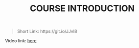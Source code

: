 <h1 align="center"> COURSE INTRODUCTION </h1>
    <br>

<blockquote>
    <p>
        Short Link: https://git.io/JJvI8
    </p>
</blockquote>
<p>
Video link: <a href='https://www.youtube.com/watch?time_continue=118&v=Qdy9367KoSk&feature=emb_titlea'> here</a>
</p>
